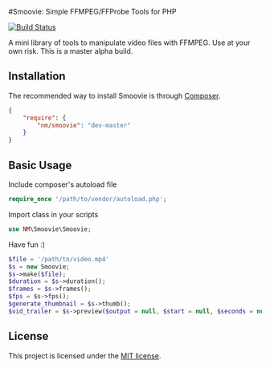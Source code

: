 #Smoovie: Simple FFMPEG/FFProbe Tools for PHP

[![Build Status](https://travis-ci.org/latelatelate/smoovie.svg?branch=master)](https://travis-ci.org/latelatelate/smoovie/)

A mini library of tools to manipulate video files with FFMPEG. Use at your own risk. This is a master alpha build.

## Installation

The recommended way to install Smoovie is through [Composer](https://getcomposer.org).

```json
{
    "require": {
        "nm/smoovie": "dev-master"
    }
}
```

## Basic Usage

Include composer's autoload file
```php
require_once '/path/to/vendor/autoload.php';
```

Import class in your scripts
```php
use NM\Smoovie\Smoovie;
```

Have fun :)
```php
$file = '/path/to/video.mp4'
$s = new Smoovie;
$s->make($file);
$duration = $s->duration();
$frames = $s->frames();
$fps = $s->fps();
$generate_thumbnail = $s->thumb();
$vid_trailer = $s->preview($output = null, $start = null, $seconds = null);
```

## License

This project is licensed under the [MIT license](http://opensource.org/licenses/MIT).